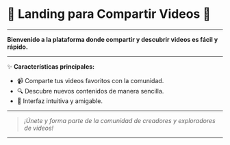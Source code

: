 # 🌟 **Landing para Compartir Videos** 🌟

---

**Bienvenido a la plataforma donde compartir y descubrir videos es fácil y rápido.**

---

✨ **Características principales:**
- 📹 Comparte tus videos favoritos con la comunidad.
- 🔍 Descubre nuevos contenidos de manera sencilla.
- 🚀 Interfaz intuitiva y amigable.

---

> _¡Únete y forma parte de la comunidad de creadores y exploradores de videos!_

---